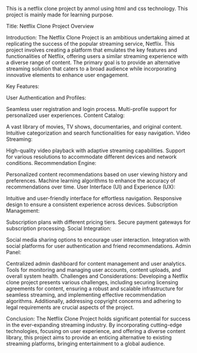 This is a netflix clone project by anmol using html and css technology. This project is mainly made for learning purpose.

Title: Netflix Clone Project Overview

Introduction:
The Netflix Clone Project is an ambitious undertaking aimed at replicating the success of the popular streaming service, Netflix. This project involves creating a platform that emulates the key features and functionalities of Netflix, offering users a similar streaming experience with a diverse range of content. The primary goal is to provide an alternative streaming solution that caters to a broad audience while incorporating innovative elements to enhance user engagement.

Key Features:

User Authentication and Profiles:

Seamless user registration and login process.
Multi-profile support for personalized user experiences.
Content Catalog:

A vast library of movies, TV shows, documentaries, and original content.
Intuitive categorization and search functionalities for easy navigation.
Video Streaming:

High-quality video playback with adaptive streaming capabilities.
Support for various resolutions to accommodate different devices and network conditions.
Recommendation Engine:

Personalized content recommendations based on user viewing history and preferences.
Machine learning algorithms to enhance the accuracy of recommendations over time.
User Interface (UI) and Experience (UX):

Intuitive and user-friendly interface for effortless navigation.
Responsive design to ensure a consistent experience across devices.
Subscription Management:

Subscription plans with different pricing tiers.
Secure payment gateways for subscription processing.
Social Integration:

Social media sharing options to encourage user interaction.
Integration with social platforms for user authentication and friend recommendations.
Admin Panel:

Centralized admin dashboard for content management and user analytics.
Tools for monitoring and managing user accounts, content uploads, and overall system health.
Challenges and Considerations:
Developing a Netflix clone project presents various challenges, including securing licensing agreements for content, ensuring a robust and scalable infrastructure for seamless streaming, and implementing effective recommendation algorithms. Additionally, addressing copyright concerns and adhering to legal requirements are crucial aspects of the project.

Conclusion:
The Netflix Clone Project holds significant potential for success in the ever-expanding streaming industry. By incorporating cutting-edge technologies, focusing on user experience, and offering a diverse content library, this project aims to provide an enticing alternative to existing streaming platforms, bringing entertainment to a global audience.
